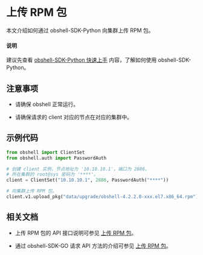 # 上传 RPM 包

本文介绍如何通过 obshell-SDK-Python 向集群上传 RPM 包。

<main id="notice" type='explain'>
  <h4>说明</h4>
  <p>建议先查看 <a href='100.quickstart-of-python.md'>obshell-SDK-Python 快速上手</a> 内容，了解如何使用 obshell-SDK-Python。</p>
</main>

## 注意事项

* 请确保 obshell 正常运行。

* 请确保请求的 client 对应的节点在对应的集群中。

## 示例代码

```python
from obshell import ClientSet
from obshell.auth import PasswordAuth

# 创建 client 实例，节点地址为 '10.10.10.1'，端口为 2886。
# 所在集群的 root@sys 密码为 '****'。
client = ClientSet("10.10.10.1", 2886, PasswordAuth("****"))

# 向集群上传 RPM 包。
client.v1.upload_pkg("data/upgrade/obshell-4.2.2.0-xxx.el7.x86_64.rpm")
```

## 相关文档

* 上传 RPM 包的 API 接口说明可参见 [上传 RPM 包](../../400.obshell-api-reference/900.upload-rpm.md)。

* 通过 obshell-SDK-GO 请求 API 方法的介绍可参见 [上传 RPM 包](../200.go/900.upload-rpm-of-go.md)。
